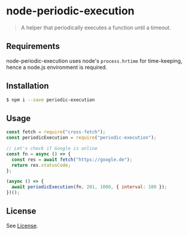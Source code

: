 # node-periodic-execution

> A helper that periodically executes a function until a timeout.

## Requirements

node-periodic-execution uses node's `process.hrtime` for time-keeping, hence a
node.js environment is required.

## Installation

```bash
$ npm i --save periodic-execution
```

## Usage

```js
const fetch = require("cross-fetch");
const periodicExecution = require("periodic-execution");

// Let's check if Google is online
const fn = async () => {
  const res = await fetch("https://google.de");
  return res.statusCode;
};

(async () => {
  await periodicExecution(fn, 201, 1000, { interval: 100 });
})();
```

## License

See [License](./LICENSE).
